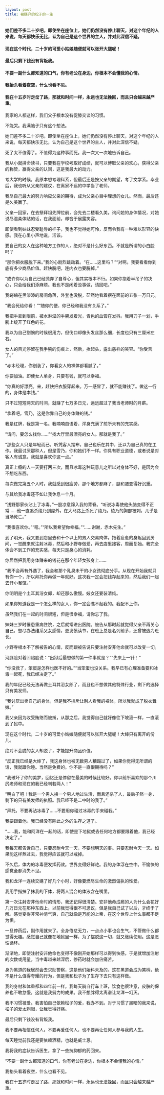 ```yaml
---
layout: post
title: 被嫌弃的松子的一生
---
```

#### 她们差不多二十岁吧。即使坐在座位上，她们仍然没有停止聊天。对这个年纪的人来说，每天都快乐无比，认为自己是这个世界的主人，并对此深信不疑。
#### 现在这个时代，二十岁的可爱小姑娘随便就可以张开大腿呢！
#### 最后只剩下钱没有背叛我。
#### 不要一副什么都知道的口气，你有老公在身边，你根本不会懂我的心情。
#### 我抬头看着夜空，什么也看不见。
#### 我在十五岁时走岔了路，那就和时间一样，永远也无法挽回，而且只会越来越严重。
<!-- more -->
我家的人都这样，我们父子根本没有促膝交谈的习惯。

不能哭。我满脑子只有这个想法。

她们差不多二十岁吧。即使坐在座位上，她们仍然没有停止聊天。对这个年纪的人来说，每天都快乐无比，认为自己是这个世界的主人，并对此深信不疑。

死了太不值得了。不值得为这种事而死。我一次又一次地告诉自己。

我从小就拼命读书，只要我在学校考取好成绩，就可以博取父亲的欢心，获得父亲的称赞，赢得父亲的认同，这是我最大的动力。

考大学的时候，我原本想考理科系，但最后还是按父亲的期望，考了文学系。毕业后，我也听从父亲的建议，在离家不远的中学当了老师。

我尽自己最大的努力响应父亲的期待，成为父亲心目中理想的女儿。然而，最后还是久美赢了。

父亲一回家，在去祭拜祖先牌位前，会先去二楼看久美，询问她的身体情况，对她说尽温柔体贴的话，在我面前，却吝于展露笑容。

即使看到妹妹忍受耻辱的样子，我也不觉得她可怜，反而令我有一种难以形容的快感。我在心里小声地说，活该。

要自己的女人在这种地方工作的人，绝对不是什么好东西。不就是所谓的小白脸吗？

“那你把衣服脱下来。”我的心剧烈跳动着。“在……这里吗？”“对啊。我要看看你到底有多少商品价值。赶快脱吧，连内衣也要脱掉。”

“或许你以为自己已经抛弃了自尊心，但其实根本不行。如果你抱着半吊子的决心，只会给我们添麻烦。我也不是闲着没事做，请回吧。”

我蜷缩在黑漆漆的房间角落，外套也没脱，茫然地看着摆在面前的五张一万日元。

“我会死给你看！”“随你的便，你已经和我没有关系了。”

我把手拿到眼前，被水淋湿的手腕发着光，青色的血管在发抖。我用刀子一划，手腕上绽开了红色的花。

我以为自己割腕的时候很用力，但伤口却像头发丝那么细，长度也只有三厘米左右。

女人的目光停留在我手腕的伤痕上，然后，抬起头，露出慈祥的笑容。“你受苦了。”

“赤木经理，你别装了，你看女人的裸体都看腻了。”

你要加油。即使女人单身，只要有钱，就可以幸福。

“你真的好漂亮。来，赶快把衣服穿起来。万一感冒了，就不能赚钱了。做这一行的，身体是本钱。”

只不过短短两天的时间，就赚了七万多日元，远远超过了我当老师时的月薪。

“拿着吧。雪乃，这是你靠自己的身体赚的钱。”

我是红牌，我是第一名。我喃喃自语着，浑身充满了前所未有的充实感。

“请问，要怎么找你……”“找大厅里最漂亮的女人。那就是我了。”

“那些女人只是年轻而已，听凭客人摆布，自己也乐在其中，还以为自己真的在工作。我最讨厌那种人，但是雪乃，你和她们不一样。你具有职业道德，或者说是对客人有诚意。我就是喜欢你这一点。”

真正上瘾的人一天要打两三次，而且冰毒这种玩意儿之所以对身体不好，是因为会不想吃东西。

每次做完第五个人时，我就感到很疲劳，那个地方都麻了，腿和腰变得好沉重。

与其给我冰毒还不如让我休息一个月。

“浅野那家伙沾上了冰毒。”一股凉意蹿入我的背脊。“听说冰毒使他头脑变得不正常……他一直追杀绫乃到屋外，在大马路上杀死了绫乃。绫乃的胸部被刺，几乎是当场死亡。”

“我很喜欢你。”“嗯。”“所以我希望你幸福。”“……谢谢，赤木先生。”

到了明天，我又要到店里去和十个以上的男人交易肉体，拖着疲惫的身躯回到房间，一觉醒来就注射冰毒，然后和小野寺做爱，再去店里接客，周而复始。我完全体会不到工作的充实感，每天只是身心的消耗。

你居然把我用身体赚来的钱花在那个年轻女孩身上……

“我不会再有外遇了，我会和那个乳臭未干的小女孩彻底分手。从现在开始我就只有你一个，所以拜托你再做一年就好。这次我一定会把钱存起来的，然后我们一起去开小餐馆。”

你明明是个土耳其浴女郎，却还那么傲慢。妓女还要装清纯。

如果你知道我是一个怎么样的女人，你一定会瞧不起我的。我配不上你。

虽然我们在一起的时间很短，但是很幸福，请你忘了我。

妹妹三岁时罹患重病住院，之后就常进出医院。被告从那时起就觉得父亲不再关心自己，想尽办法维系父女感情，更发愤读书，在班上总是名列前茅，还曾被选为班长。

小野寺根本不了解被告的心情，反而跟被告说只要注射安非他命就可以改变一切。

河豚脸对着凹陷脸说：“出狱后最想做的第一件事就是？”“先来上一针！”

“你没救了，笨蛋是怎样也医不好的。”“当笨蛋也没关系。我早已有心理准备要和冰毒一起死，我已经决定了。”

我的年纪已经无法再做土耳其浴女郎了，而且也不想做其他特殊行业，剩下的选择只有美发师。

“我讨厌出卖自己的身体，但是我不排斥让别人看我的裸体，所以我就成了脱衣舞娘。”

我父亲因为收受贿赂而被捕，从那之后，我觉得自己就好像往下坡滚一样，一直滚到了狱中。

现在这个时代，二十岁的可爱小姑娘随便就可以张开大腿呢！大婶只有离开的份儿。

绝对不会脱的女人却脱了，才能提升商品价值。

“反正我已经是大婶了，我这身体也被无数男人糟蹋过了，如果你觉得无所谓的话，我就跟你睡。当然是免费的。你不是一直很期待吗？”

“我破坏了你的美梦，回忆还是停留在最美的时候比较好。你以前所喜欢的那个川尻老师和现在的我已经判若两人！”

“明白了吧！我是一个男人换一个男人地过生活，而且还杀了人，最后孑然一身，剩下的只有美发师的执照。我已经不是二中时的我了。”

“拜托，不要再沾冰毒了……不要用你碰过冰毒的手来碰我。”

我要跟着他。我已经没有除此之外的生存之道了。

“……我，能和阿洋在一起的话，即使是下地狱或去任何地方都要跟着他，我已经决定了。”

我每天都告诉自己，只要忍耐今天一天，不要想明天的事。只要忍耐今天一天。如果能这样熬过去，我觉得应该就可以戒掉。

不久后，体内的冰毒便发挥药效。世界变得好鲜艳。我的身体浮在空中。不愉快的感觉全都消失不见。

我和龙洋一连续交媾了好几个小时，好像要燃尽生命的激烈偏执的性爱。

我用手指抹了抹我的下体，将两人混合的体液含在嘴里。

第一次注射安非他命时的情形，我还记得很清楚。安非他命成瘾的人为什么会花好几万日元在那种东西上，以前我觉得很不可思议，但是我自己试了以后，才终于了解。感觉变得非常神清气爽，自己就像是万能的上帝，在这个世界上什么事都不足为惧。

一旦停药后，副作用就来了。全身倦怠无力，一点点小事也会生气，不管做什么都觉得无趣。感觉自己就像在地狱里一样，为了摆脱这一切，就又继续使用。这是恶性循环。

渐渐地，即使注射安非他命也变得不像刚开始那样可以得到快感，于是就增加注射的次数或用量。当中毒越来越深后，停药时就会加倍痛苦。

身为黑道的我居然会去求助警察，这是他们始料未及的。这在黑道会成为笑柄，绝不是什么值得夸耀的行为，但是我和松子为了生存下去只有这样做。

我的身材和体重都和四年前一样。我每天骑自行车上班，饮食也很注意，皮肤的保养也不敢怠慢，这就是我努力的成果。我不想胖得太离谱让龙洋一幻灭。

我不习惯被爱。我害怕自己依赖松子的爱，我办不到。对于习惯了黑暗的我来说，松子的爱太刺眼，让我觉得好痛。

最后只剩下钱没有背叛我。

我不要再相信任何人，不要再爱任何人，也不要再让任何人参与我的人生。

每天睡觉前我还是要依赖酒精，也就是威士忌。

我将我的症状告诉医生，拿了一些抗抑郁的药回来。

“不要一副什么都知道的口气，你有老公在身边，你根本不会懂我的心情。”

我抬头看着夜空，什么也看不见。

我在十五岁时走岔了路，那就和时间一样，永远也无法挽回，而且只会越来越严重。